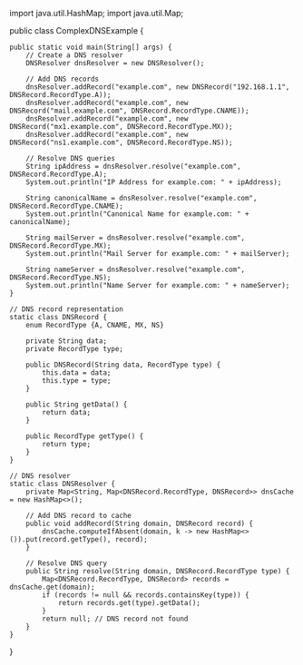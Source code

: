 import java.util.HashMap;
import java.util.Map;

public class ComplexDNSExample {

    public static void main(String[] args) {
        // Create a DNS resolver
        DNSResolver dnsResolver = new DNSResolver();

        // Add DNS records
        dnsResolver.addRecord("example.com", new DNSRecord("192.168.1.1", DNSRecord.RecordType.A));
        dnsResolver.addRecord("example.com", new DNSRecord("mail.example.com", DNSRecord.RecordType.CNAME));
        dnsResolver.addRecord("example.com", new DNSRecord("mx1.example.com", DNSRecord.RecordType.MX));
        dnsResolver.addRecord("example.com", new DNSRecord("ns1.example.com", DNSRecord.RecordType.NS));

        // Resolve DNS queries
        String ipAddress = dnsResolver.resolve("example.com", DNSRecord.RecordType.A);
        System.out.println("IP Address for example.com: " + ipAddress);

        String canonicalName = dnsResolver.resolve("example.com", DNSRecord.RecordType.CNAME);
        System.out.println("Canonical Name for example.com: " + canonicalName);

        String mailServer = dnsResolver.resolve("example.com", DNSRecord.RecordType.MX);
        System.out.println("Mail Server for example.com: " + mailServer);

        String nameServer = dnsResolver.resolve("example.com", DNSRecord.RecordType.NS);
        System.out.println("Name Server for example.com: " + nameServer);
    }

    // DNS record representation
    static class DNSRecord {
        enum RecordType {A, CNAME, MX, NS}

        private String data;
        private RecordType type;

        public DNSRecord(String data, RecordType type) {
            this.data = data;
            this.type = type;
        }

        public String getData() {
            return data;
        }

        public RecordType getType() {
            return type;
        }
    }

    // DNS resolver
    static class DNSResolver {
        private Map<String, Map<DNSRecord.RecordType, DNSRecord>> dnsCache = new HashMap<>();

        // Add DNS record to cache
        public void addRecord(String domain, DNSRecord record) {
            dnsCache.computeIfAbsent(domain, k -> new HashMap<>()).put(record.getType(), record);
        }

        // Resolve DNS query
        public String resolve(String domain, DNSRecord.RecordType type) {
            Map<DNSRecord.RecordType, DNSRecord> records = dnsCache.get(domain);
            if (records != null && records.containsKey(type)) {
                return records.get(type).getData();
            }
            return null; // DNS record not found
        }
    }
}
